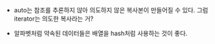 - auto는 참조를 추론하지 않아 의도하지 않은 복사본이 만들어질 수 있다. 그럼 iterator는 의도한 복사라는 거?

- 알파벳처럼 약속된 데이터들은 배열을 hash처럼 사용하는 것이 좋다.